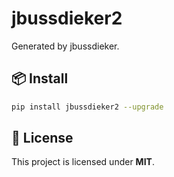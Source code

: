# jbussdieker2

Generated by jbussdieker.

## 📦 Install

```bash
pip install jbussdieker2 --upgrade
```

## 📝 License

This project is licensed under **MIT**.
